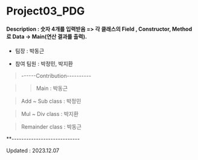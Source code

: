 # Project03_PDG





#### Description : 숫자 4개를 입력받음 => 각 클래스의 Field , Constructor, Method 로 Data -> Main(연산 결과를 출력).

* 팀장 : 박동근 

* 참여 팀원 : 박정민, 박지환

>------Contribution----------

>>Main  : 박동근

>Add ~ Sub class : 박정민

>Mul ~ Div class  : 박지환

>Remainder class  : 박동근

**----------------------------


Updated : 2023.12.07
